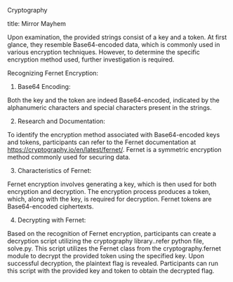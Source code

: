 Cryptography 
 
title: Mirror Mayhem

Upon examination, the provided strings consist of a key and a token. At first glance, they resemble Base64-encoded data, which is commonly used in various encryption techniques. However, to determine the specific encryption method used, further investigation is required.

Recognizing Fernet Encryption:

1. Base64 Encoding:

Both the key and the token are indeed Base64-encoded, indicated by the alphanumeric characters and special characters present in the strings.

2. Research and Documentation:

To identify the encryption method associated with Base64-encoded keys and tokens, participants can refer to the Fernet documentation at https://cryptography.io/en/latest/fernet/. Fernet is a symmetric encryption method commonly used for securing data.

3. Characteristics of Fernet:

Fernet encryption involves generating a key, which is then used for both encryption and decryption.
The encryption process produces a token, which, along with the key, is required for decryption.
Fernet tokens are Base64-encoded ciphertexts.

4. Decrypting with Fernet:

Based on the recognition of Fernet encryption, participants can create a decryption script utilizing the cryptography library..refer python file, solve.py. This script utilizes the Fernet class from the cryptography.fernet module to decrypt the provided token using the specified key. Upon successful decryption, the plaintext flag is revealed. Participants can run this script with the provided key and token to obtain the decrypted flag.

